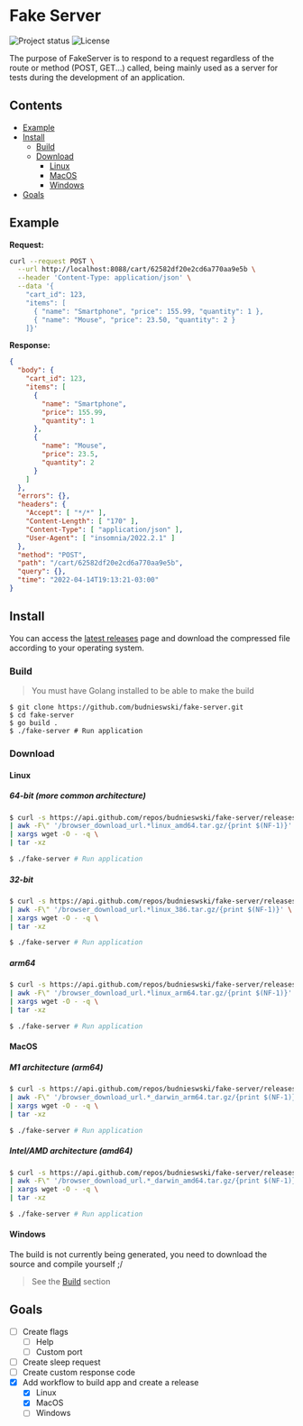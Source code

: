 # Fake Server
![Project status](https://img.shields.io/badge/version-1.0.1-green.svg)
![License](https://img.shields.io/dub/l/vibe-d.svg)

The purpose of FakeServer is to respond to a request regardless of the route or method (POST, GET...) called, being mainly used as a server for tests during the development of an application.

## Contents
- [Example](#example)
- [Install](#install)
    - [Build](#build)
    - [Download](#download)
        - [Linux](#linux)
        - [MacOS](#macos)
        - [Windows](#windows)
- [Goals](#goals)

## Example

**Request:**
```bash
curl --request POST \
  --url http://localhost:8088/cart/62582df20e2cd6a770aa9e5b \
  --header 'Content-Type: application/json' \
  --data '{
    "cart_id": 123,
    "items": [
      { "name": "Smartphone", "price": 155.99, "quantity": 1 },
      { "name": "Mouse", "price": 23.50, "quantity": 2 }
    ]}'
```

**Response:**
```json
{
  "body": {
    "cart_id": 123,
    "items": [
      {
        "name": "Smartphone",
        "price": 155.99,
        "quantity": 1
      },
      {
        "name": "Mouse",
        "price": 23.5,
        "quantity": 2
      }
    ]
  },
  "errors": {},
  "headers": {
    "Accept": [ "*/*" ],
    "Content-Length": [ "170" ],
    "Content-Type": [ "application/json" ],
    "User-Agent": [ "insomnia/2022.2.1" ]
  },
  "method": "POST",
  "path": "/cart/62582df20e2cd6a770aa9e5b",
  "query": {},
  "time": "2022-04-14T19:13:21-03:00"
}
```

## Install
You can access the [latest releases](https://github.com/budnieswski/fake-server/releases/latest) page and download the compressed file according to your operating system.

### Build
> You must have Golang installed to be able to make the build
```shell
$ git clone https://github.com/budnieswski/fake-server.git
$ cd fake-server
$ go build .
$ ./fake-server # Run application
```

### Download
#### Linux
##### 64-bit (more common architecture)
```bash
$ curl -s https://api.github.com/repos/budnieswski/fake-server/releases/latest \
| awk -F\" '/browser_download_url.*linux_amd64.tar.gz/{print $(NF-1)}' \
| xargs wget -O - -q \
| tar -xz

$ ./fake-server # Run application
```
##### 32-bit
```bash
$ curl -s https://api.github.com/repos/budnieswski/fake-server/releases/latest \
| awk -F\" '/browser_download_url.*linux_386.tar.gz/{print $(NF-1)}' \
| xargs wget -O - -q \
| tar -xz

$ ./fake-server # Run application
```
##### arm64
```bash
$ curl -s https://api.github.com/repos/budnieswski/fake-server/releases/latest \
| awk -F\" '/browser_download_url.*linux_arm64.tar.gz/{print $(NF-1)}' \
| xargs wget -O - -q \
| tar -xz

$ ./fake-server # Run application
```

#### MacOS
##### M1 architecture (arm64)
```bash
$ curl -s https://api.github.com/repos/budnieswski/fake-server/releases/latest \
| awk -F\" '/browser_download_url.*_darwin_arm64.tar.gz/{print $(NF-1)}' \
| xargs wget -O - -q \
| tar -xz

$ ./fake-server # Run application
```
##### Intel/AMD architecture (amd64)
```bash
$ curl -s https://api.github.com/repos/budnieswski/fake-server/releases/latest \
| awk -F\" '/browser_download_url.*_darwin_amd64.tar.gz/{print $(NF-1)}' \
| xargs wget -O - -q \
| tar -xz

$ ./fake-server # Run application
```

#### Windows
The build is not currently being generated, you need to download the source and compile yourself ;/
> See the [Build](#build) section

## Goals
- [ ] Create flags
    - [ ] Help
    - [ ] Custom port
- [ ] Create sleep request
- [ ] Create custom response code
- [X] Add workflow to build app and create a release
    - [X] Linux
    - [X] MacOS
    - [ ] Windows